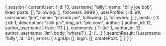 {
  session {
    currentUser: {
      id: 10,
      username: "billy",
      name: "billy joe bob",
      liked_posts: [],
      following: [],
      followers: 9999
    },
    userProfile: {
      id: 99,
      username: "jim",
      name: "jim bob joe",
      following: [],
      followers: []
    },
    posts: {
      1: {
        id: 1,
        description: "sick pic",
        img_url: "pic.com",
        author: {
          author_id: 12,
          author_username
        }
        likes: 111
      }
    },
    comments: {
      1: {id: 1, author_id: 12, author_username: 'jim', body: 'where?'},
      2: {....}
    }
    searchResult: [{username: "billy", id: 10}],
    errors: {
      signUp: [],
      login: [],
      createPost: []
    }
  }
}
